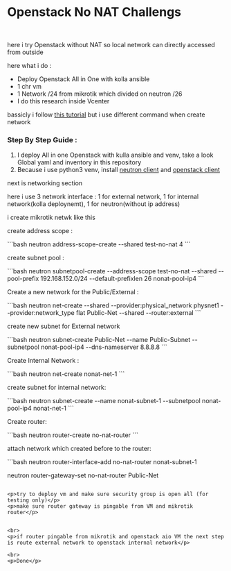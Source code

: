 <h1>Openstack No NAT Challengs</h1>
<br>
<p>
    here i try Openstack without NAT so local network can directly accessed from outside
</p>
<p>here what i do :</p>
<ul>
    <li>Deploy Openstack All in One with kolla ansible</li>
    <li>1 chr vm</li>
    <li>1 Network /24 from mikrotik which divided on neutron /26</li>
    <li>I do this research inside Vcenter</li>
</ul>

<p>bassicly i follow <a href="https://superuser.openstack.org/articles/disable-nat-ipv4-openstack/">this tutorial</a> but i use different command when create network</p>

<h3>Step By Step Guide :</h3>
<ol>
    <li>I deploy All in one Openstack with kulla ansible and venv, take a look Global yaml and inventory in this repository</li>
    <li>Because i use python3 venv, install <a href="https://pypi.org/project/python-openstackclient/">neutron client</a> and <a href="https://pypi.org/project/python-neutronclient/">openstack client</a></li>
</ol>   
<p>next is networking section</p>
<p>here i use 3 network interface : 1 for external network, 1 for internal network(kolla deploynemt), 1 for neutron(without ip address)</p>
<p>i create mikrotik netwk like this </p>

<p>create address scope :</p>
```bash
neutron address-scope-create --shared test-no-nat 4
```

<p>create subnet pool :</p>
```bash
neutron subnetpool-create --address-scope test-no-nat --shared --pool-prefix 192.168.152.0/24 --default-prefixlen 26 nonat-pool-ip4
```
<p>Create a new network for the Public/External :</p>
```bash
neutron net-create --shared --provider:physical_network physnet1 --provider:network_type flat Public-Net --shared --router:external
```
<br>
<p>create new subnet for External network</p>
```bash
neutron subnet-create Public-Net --name Public-Subnet --subnetpool nonat-pool-ip4 --dns-nameserver 8.8.8.8
```
<br>
<p>Create Internal Network :</p>
```bash
neutron net-create nonat-net-1
```

<br>
<p>create subnet for internal network:</p>
```bash
neutron subnet-create --name nonat-subnet-1 --subnetpool nonat-pool-ip4 nonat-net-1
```

<p>Create router: </p>
```bash
neutron router-create no-nat-router
```

<br>
<p>attach network which created before to the router:</p>
```bash
neutron router-interface-add no-nat-router nonat-subnet-1

neutron router-gateway-set no-nat-router Public-Net
```

<p>try to deploy vm and make sure security group is open all (for testing only)</p>
<p>make sure router gateway is pingable from VM and mikrotik router</p>


<br>
<p>if router pingable from mikrotik and openstack aio VM the next step is route external network to openstack internal network</p>

<br>
<p>Done</p>
    
